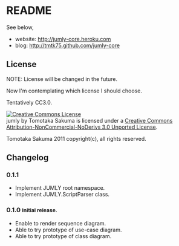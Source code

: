#  README

See below,

  - website: <http://jumly-core.heroku.com>
  - blog: <http://tmtk75.github.com/jumly-core>

## License
NOTE: License will be changed in the future.

Now I'm contemplating which license I should choose.

Tentatively CC3.0.

<a rel="license" href="http://creativecommons.org/licenses/by-nc-nd/3.0/"><img alt="Creative Commons License" style="border-width:0" src="http://i.creativecommons.org/l/by-nc-nd/3.0/88x31.png" /></a><br /><span xmlns:dct="http://purl.org/dc/terms/" property="dct:title">jumly</span> by <span xmlns:cc="http://creativecommons.org/ns#" property="cc:attributionName">Tomotaka Sakuma</span> is licensed under a <a rel="license" href="http://creativecommons.org/licenses/by-nc-nd/3.0/">Creative Commons Attribution-NonCommercial-NoDerivs 3.0 Unported License</a>.

Tomotaka Sakuma 2011 copyright(c), all rights reserved.

## Changelog

### 0.1.1
- Implement JUMLY root namespace.
- Implement JUMLY.ScriptParser class.

### 0.1.0 <small>Initial release.</small>
- Enable to render sequence diagram.
- Able to try prototype of use-case diagram.
- Able to try prototype of class diagram.
